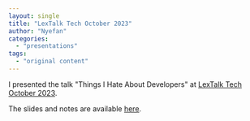 ```yaml
---
layout: single
title: "LexTalk Tech October 2023"
author: "Nyefan"
categories:
  - "presentations"
tags:
  - "original content"
---
```

I presented the talk "Things I Hate About Developers" at [LexTalk Tech October 2023](https://lextalk.tech/).

The slides and notes are available [here](https://nyefan.org/slides/2023-10-12-LexTalk-Tech/).